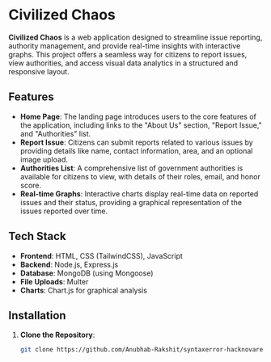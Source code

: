 # Civilized Chaos

**Civilized Chaos** is a web application designed to streamline issue reporting, authority management, and provide real-time insights with interactive graphs. This project offers a seamless way for citizens to report issues, view authorities, and access visual data analytics in a structured and responsive layout.

## Features

- **Home Page**: The landing page introduces users to the core features of the application, including links to the "About Us" section, "Report Issue," and "Authorities" list.
- **Report Issue**: Citizens can submit reports related to various issues by providing details like name, contact information, area, and an optional image upload.
- **Authorities List**: A comprehensive list of government authorities is available for citizens to view, with details of their roles, email, and honor score.
- **Real-time Graphs**: Interactive charts display real-time data on reported issues and their status, providing a graphical representation of the issues reported over time.

## Tech Stack

- **Frontend**: HTML, CSS (TailwindCSS), JavaScript
- **Backend**: Node.js, Express.js
- **Database**: MongoDB (using Mongoose)
- **File Uploads**: Multer
- **Charts**: Chart.js for graphical analysis

## Installation

1. **Clone the Repository**:
   ```bash
   git clone https://github.com/Anubhab-Rakshit/syntaxerror-hacknovare.git
